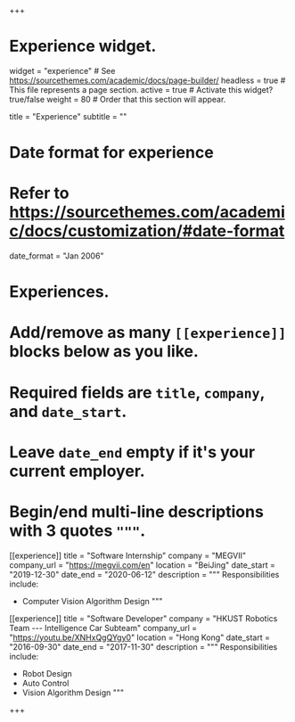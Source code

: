 +++
# Experience widget.
widget = "experience"  # See https://sourcethemes.com/academic/docs/page-builder/
headless = true  # This file represents a page section.
active = true  # Activate this widget? true/false
weight = 80  # Order that this section will appear.

title = "Experience"
subtitle = ""

# Date format for experience
#   Refer to https://sourcethemes.com/academic/docs/customization/#date-format
date_format = "Jan 2006"

# Experiences.
#   Add/remove as many `[[experience]]` blocks below as you like.
#   Required fields are `title`, `company`, and `date_start`.
#   Leave `date_end` empty if it's your current employer.
#   Begin/end multi-line descriptions with 3 quotes `"""`.

[[experience]]
  title = "Software Internship"
  company = "MEGVII"
  company_url = "https://megvii.com/en"
  location = "BeiJing"
  date_start = "2019-12-30"
  date_end = "2020-06-12"
  description = """
  Responsibilities include:
  * Computer Vision Algorithm Design
  """


[[experience]]
  title = "Software Developer"
  company = "HKUST Robotics Team --- Intelligence Car Subteam"
  company_url = "https://youtu.be/XNHxQgQYgy0"
  location = "Hong Kong"
  date_start = "2016-09-30"
  date_end = "2017-11-30"
  description = """
  Responsibilities include:
  * Robot Design
  * Auto Control
  * Vision Algorithm Design
  """

+++
